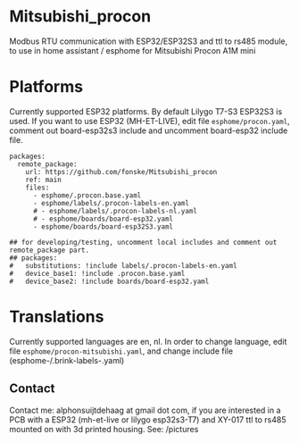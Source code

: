 # Mitsubishi_procon
Modbus RTU communication with ESP32/ESP32S3 and ttl to rs485 module, to use in home assistant / esphome for Mitsubishi Procon A1M mini

# Platforms
Currently supported ESP32 platforms.
By default Lilygo T7-S3 ESP32S3 is used. If you want to use ESP32 (MH-ET-LIVE), edit file `esphome/procon.yaml`, comment out board-esp32s3 include and uncomment board-esp32 include file.

```
packages:
  remote_package:
    url: https://github.com/fonske/Mitsubishi_procon
    ref: main
    files: 
      - esphome/.procon.base.yaml
      - esphome/labels/.procon-labels-en.yaml
      # - esphome/labels/.procon-labels-nl.yaml
      # - esphome/boards/board-esp32.yaml
      - esphome/boards/board-esp32S3.yaml

## for developing/testing, uncomment local includes and comment out remote_package part.
## packages:
#   substitutions: !include labels/.procon-labels-en.yaml
#   device_base1: !include .procon.base.yaml
#   device_base2: !include boards/board-esp32.yaml
```

# Translations
Currently supported languages are en, nl.
In order to change language, edit file `esphome/procon-mitsubishi.yaml`, and change include file (esphome-/.brink-labels-<language>.yaml)

## Contact
Contact me: alphonsuijtdehaag at gmail dot com, if you are interested in a PCB with a ESP32 (mh-et-live or lilygo esp32s3-T7) and XY-017 ttl to rs485 mounted on with 3d printed housing.
See: /pictures
